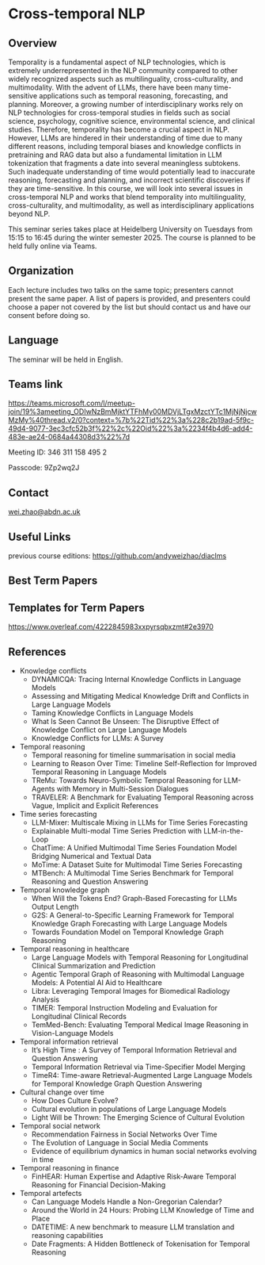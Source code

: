 # Cross-temporal NLP

## Overview

Temporality is a fundamental aspect of NLP technologies, which is extremely underrepresented in the NLP community compared to other widely recognized aspects such as multilinguality, cross-culturality, and multimodality. With the advent of LLMs, there have been many time-sensitive applications such as temporal reasoning, forecasting, and planning. Moreover, a growing number of interdisciplinary works rely on NLP technologies for cross-temporal studies in fields such as social science, psychology, cognitive science, environmental science, and clinical studies. Therefore, temporality has become a crucial aspect in NLP. However, LLMs are hindered in their understanding of time due to many different reasons, including temporal biases and knowledge conflicts in pretraining and RAG data but also a fundamental limitation in LLM tokenization that fragments a date into several meaningless subtokens. Such inadequate understanding of time would potentially lead to inaccurate reasoning, forecasting and planning, and incorrect scientific discoveries if they are time-sensitive. In this course, we will look into several issues in cross-temporal NLP and works that blend temporality into multilinguality, cross-culturality, and multimodality, as well as interdisciplinary applications beyond NLP.

This seminar series takes place at Heidelberg University on Tuesdays from 15:15 to 16:45 during the winter semester 2025. The course is planned to be held fully online via Teams.

## Organization

Each lecture includes two talks on the same topic; presenters cannot present the same paper. A list of papers is provided, and presenters could choose a paper not covered by the list but should contact us and have our consent before doing so.

## Language

The seminar will be held in English.

## Teams link
https://teams.microsoft.com/l/meetup-join/19%3ameeting_ODIwNzBmMjktYTFhMy00MDVjLTgxMzctYTc1MjNjNjcwMzMy%40thread.v2/0?context=%7b%22Tid%22%3a%228c2b19ad-5f9c-49d4-9077-3ec3cfc52b3f%22%2c%22Oid%22%3a%2234f4b4d6-add4-483e-ae24-0684a44308d3%22%7d

Meeting ID: 346 311 158 495 2

Passcode: 9Zp2wq2J

## Contact
wei.zhao@abdn.ac.uk

## Useful Links
previous course editions: https://github.com/andyweizhao/diaclms

## Best Term Papers

## Templates for Term Papers
https://www.overleaf.com/4222845983xxpyrsqbxzmt#2e3970

## References 
- Knowledge conflicts
  - DYNAMICQA: Tracing Internal Knowledge Conflicts in Language Models
  - Assessing and Mitigating Medical Knowledge Drift and Conflicts in Large Language Models
  - Taming Knowledge Conflicts in Language Models
  - What Is Seen Cannot Be Unseen: The Disruptive Effect of Knowledge Conflict on Large Language Models
  - Knowledge Conflicts for LLMs: A Survey
- Temporal reasoning
  - Temporal reasoning for timeline summarisation in social media
  - Learning to Reason Over Time: Timeline Self-Reflection for Improved Temporal Reasoning in Language Models
  - TReMu: Towards Neuro-Symbolic Temporal Reasoning for LLM-Agents with Memory in Multi-Session Dialogues
  - TRAVELER: A Benchmark for Evaluating Temporal Reasoning across Vague, Implicit and Explicit References
- Time series forecasting
  - LLM-Mixer: Multiscale Mixing in LLMs for Time Series Forecasting
  - Explainable Multi-modal Time Series Prediction with LLM-in-the-Loop
  - ChatTime: A Unified Multimodal Time Series Foundation Model Bridging Numerical and Textual Data
  - MoTime: A Dataset Suite for Multimodal Time Series Forecasting
  - MTBench: A Multimodal Time Series Benchmark for Temporal Reasoning and Question Answering
- Temporal knowledge graph
  - When Will the Tokens End? Graph-Based Forecasting for LLMs Output Length
  - G2S: A General-to-Specific Learning Framework for Temporal Knowledge Graph Forecasting with Large Language Models
  - Towards Foundation Model on Temporal Knowledge Graph Reasoning
- Temporal reasoning in healthcare
  - Large Language Models with Temporal Reasoning for Longitudinal Clinical Summarization and Prediction
  - Agentic Temporal Graph of Reasoning with Multimodal Language Models: A Potential AI Aid to Healthcare
  - Libra: Leveraging Temporal Images for Biomedical Radiology Analysis
  - TIMER: Temporal Instruction Modeling and Evaluation for Longitudinal Clinical Records
  - TemMed-Bench: Evaluating Temporal Medical Image Reasoning in Vision-Language Models
- Temporal information retrieval
  - It’s High Time : A Survey of Temporal Information Retrieval and Question Answering
  - Temporal Information Retrieval via Time-Specifier Model Merging
  - TimeR4: Time-aware Retrieval-Augmented Large Language Models for Temporal Knowledge Graph Question Answering
- Cultural change over time
  - How Does Culture Evolve?
  - Cultural evolution in populations of Large Language Models
  - Light Will be Thrown: The Emerging Science of Cultural Evolution
- Temporal social network
  - Recommendation Fairness in Social Networks Over Time
  - The Evolution of Language in Social Media Comments
  - Evidence of equilibrium dynamics in human social networks evolving in time
- Temporal reasoning in finance
  - FinHEAR: Human Expertise and Adaptive Risk-Aware Temporal Reasoning for Financial Decision-Making
- Temporal artefects
  - Can Language Models Handle a Non-Gregorian Calendar?
  - Around the World in 24 Hours: Probing LLM Knowledge of Time and Place
  - DATETIME: A new benchmark to measure LLM translation and reasoning capabilities
  - Date Fragments: A Hidden Bottleneck of Tokenisation for Temporal Reasoning

